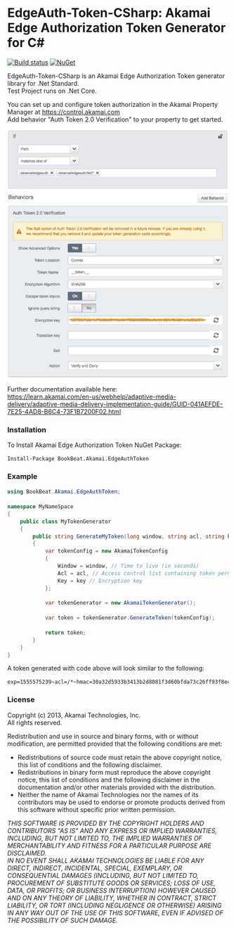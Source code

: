 # EdgeAuth-Token-CSharp: Akamai Edge Authorization Token Generator for C#
[![Build status](https://ci.appveyor.com/api/projects/status/hopwxb40ykjauh9m/branch/master?svg=true)](https://ci.appveyor.com/project/NiklasArbin/edgeauth-token-csharp/branch/master)
[![NuGet](https://img.shields.io/nuget/v/BookBeat.Akamai.EdgeAuthToken.svg)](https://github.com/BookBeat/EdgeAuth-Token-CSharp/)

EdgeAuth-Token-CSharp is an Akamai Edge Authorization Token generator library for .Net Standard.  
Test Project runs on .Net Core.  

You can set up and configure token authorization in the Akamai Property Manager at https://control.akamai.com  
Add behavior "Auth Token 2.0 Verification" to your property to get started.  

![alt text](https://github.com/AstinCHOI/akamai-asset/blob/master/edgeauth/edgeauth.png?raw=true "Akamai EdgeAuth Token Config")

Further documentation available here:  
https://learn.akamai.com/en-us/webhelp/adaptive-media-delivery/adaptive-media-delivery-implementation-guide/GUID-041AEFDE-7E25-4AD8-B6C4-73F1B7200F02.html

### Installation
To Install Akamai Edge Authorization Token NuGet Package:  
```
Install-Package BookBeat.Akamai.EdgeAuthToken
```

### Example
```csharp
using BookBeat.Akamai.EdgeAuthToken;

namespace MyNameSpace
{
    public class MyTokenGenerator
    {
        public string GenerateMyToken(long window, string acl, string key)
        {
            var tokenConfig = new AkamaiTokenConfig
            {
                Window = window, // Time to live (in seconds)
                Acl = acl, // Access control list containing token permissions
                Key = key // Encryption key
            };

            var tokenGenerator = new AkamaiTokenGenerator();

            var token = tokenGenerator.GenerateToken(tokenConfig);

            return token;
        }
    }
}
```

A token generated with code above will look similar to the following:
```
exp=1555575239~acl=/*~hmac=30a32d5933b3413b2d8081f3d60bfda73c26ff93f8ecb0ad1401ecad8c7580a1
```



### License
Copyright (c) 2013, Akamai Technologies, Inc.  
All rights reserved.

Redistribution and use in source and binary forms, with or without
modification, are permitted provided that the following conditions are met:  
* Redistributions of source code must retain the above copyright notice, this list of conditions and the following disclaimer.  
* Redistributions in binary form must reproduce the above copyright notice, this list of conditions and the following disclaimer 
      in the documentation and/or other materials provided with the distribution.  
* Neither the name of Akamai Technologies nor the names of its contributors may be used to endorse or promote products
      derived from this software without specific prior written permission.  

*THIS SOFTWARE IS PROVIDED BY THE COPYRIGHT HOLDERS AND CONTRIBUTORS "AS IS" AND ANY EXPRESS OR IMPLIED WARRANTIES, INCLUDING,
BUT NOT LIMITED TO, THE IMPLIED WARRANTIES OF MERCHANTABILITY AND FITNESS FOR A PARTICULAR PURPOSE ARE DISCLAIMED.  
IN NO EVENT SHALL AKAMAI TECHNOLOGIES BE LIABLE FOR ANY DIRECT, INDIRECT, INCIDENTAL, SPECIAL, EXEMPLARY,
OR CONSEQUENTIAL DAMAGES (INCLUDING, BUT NOT LIMITED TO, PROCUREMENT OF SUBSTITUTE GOODS OR SERVICES;
LOSS OF USE, DATA, OR PROFITS; OR BUSINESS INTERRUPTION) HOWEVER CAUSED AND ON ANY THEORY OF LIABILITY,
WHETHER IN CONTRACT, STRICT LIABILITY, OR TORT (INCLUDING NEGLIGENCE OR OTHERWISE) ARISING IN ANY WAY OUT OF THE USE OF THIS SOFTWARE,
EVEN IF ADVISED OF THE POSSIBILITY OF SUCH DAMAGE.*